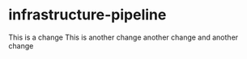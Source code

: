 # infrastructure-pipeline

This is a change
This is another change
another change
and another change
